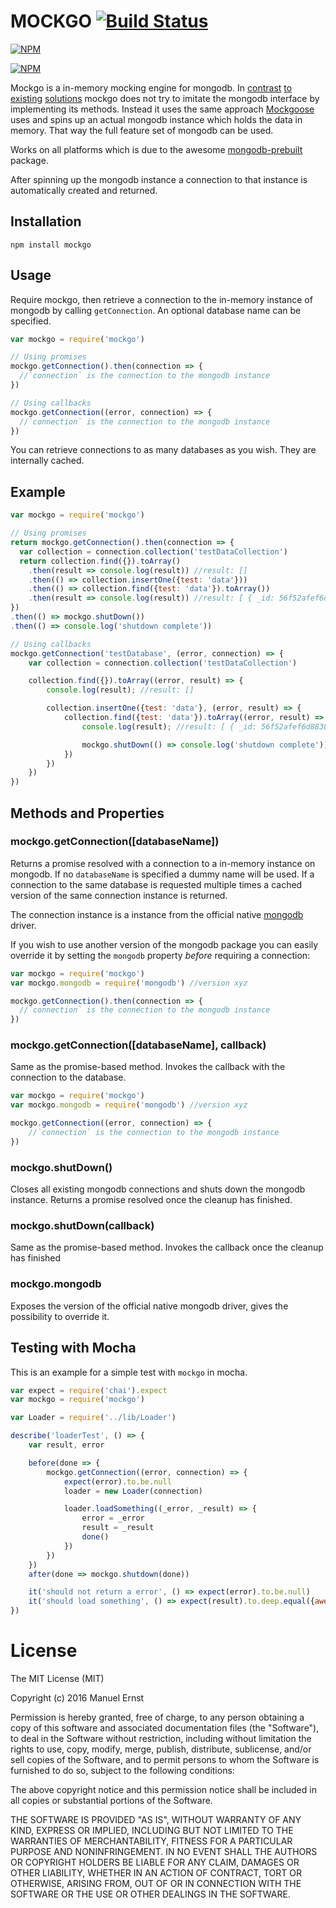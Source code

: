# MOCKGO [![Build Status](https://travis-ci.org/seriousManual/mockgo.png)](https://travis-ci.org/seriousManual/mockgo)

[![NPM](https://nodei.co/npm/mockgo.png)](https://nodei.co/npm/mockgo/)

[![NPM](https://nodei.co/npm-dl/mockgo.png?months=12)](https://nodei.co/npm/mockgo/)

Mockgo is a in-memory mocking engine for mongodb.
In [contrast](https://www.npmjs.com/package/mongo-mock-server) [to](https://www.npmjs.com/package/mock-mongo-db) [existing](https://www.npmjs.com/package/mongo-mock) [solutions](https://www.npmjs.com/package/mongodb-mock) mockgo does not try to imitate the mongodb interface by implementing its methods.
Instead it uses the same approach [Mockgoose](https://www.npmjs.com/package/mockgoose) uses and spins up an actual mongodb instance which holds the data in memory.
That way the full feature set of mongodb can be used.

Works on all platforms which is due to the awesome [mongodb-prebuilt](https://www.npmjs.com/package/mongodb-prebuilt) package.

After spinning up the mongodb instance a connection to that instance is automatically created and returned.

## Installation
````
npm install mockgo
````

## Usage
Require mockgo, then retrieve a connection to the in-memory instance of mongodb by calling `getConnection`.
An optional database name can be specified.

````javascript
var mockgo = require('mockgo')

// Using promises
mockgo.getConnection().then(connection => {
  //`connection` is the connection to the mongodb instance
})

// Using callbacks
mockgo.getConnection((error, connection) => {
  //`connection` is the connection to the mongodb instance
})
````

You can retrieve connections to as many databases as you wish.
They are internally cached.

## Example
````javascript
var mockgo = require('mockgo')

// Using promises
return mockgo.getConnection().then(connection => {
  var collection = connection.collection('testDataCollection')
  return collection.find({}).toArray()
    .then(result => console.log(result)) //result: []
    .then(() => collection.insertOne({test: 'data'}))
    .then(() => collection.find({test: 'data'}).toArray())
    .then(result => console.log(result)) //result: [ { _id: 56f52afef6d8838417df1688, test: 'data' } ]
})
.then(() => mockgo.shutDown())
.then(() => console.log('shutdown complete'))

// Using callbacks
mockgo.getConnection('testDatabase', (error, connection) => {
    var collection = connection.collection('testDataCollection')

    collection.find({}).toArray((error, result) => {
        console.log(result); //result: []

        collection.insertOne({test: 'data'}, (error, result) => {
            collection.find({test: 'data'}).toArray((error, result) => {
                console.log(result); //result: [ { _id: 56f52afef6d8838417df1688, test: 'data' } ]

                mockgo.shutDown(() => console.log('shutdown complete'))
            })
        })
    })
})
````

## Methods and Properties

### mockgo.getConnection([databaseName])
Returns a promise resolved with a connection to a in-memory instance on mongodb.
If no `databaseName` is specified a dummy name will be used.
If a connection to the same database is requested multiple times a cached version of the same connection instance is returned.

The connection instance is a instance from the official native [mongodb](https://www.npmjs.com/package/mongodb) driver.

If you wish to use another version of the mongodb package you can easily override it by setting the `mongodb` property *before* requiring a connection:

````javascript
var mockgo = require('mockgo')
var mockgo.mongodb = require('mongodb') //version xyz

mockgo.getConnection().then(connection => {
  //`connection` is the connection to the mongodb instance
})
````

### mockgo.getConnection([databaseName], callback)
Same as the promise-based method.
Invokes the callback with the connection to the database.

````javascript
var mockgo = require('mockgo')
var mockgo.mongodb = require('mongodb') //version xyz

mockgo.getConnection((error, connection) => {
    //`connection` is the connection to the mongodb instance
})
````

### mockgo.shutDown()
Closes all existing mongodb connections and shuts down the mongodb instance.
Returns a promise resolved once the cleanup has finished.

### mockgo.shutDown(callback)
Same as the promise-based method.
Invokes the callback once the cleanup has finished

### mockgo.mongodb
Exposes the version of the official native mongodb driver, gives the possibility to override it.

## Testing with Mocha

This is an example for a simple test with `mockgo` in mocha.

````javascript
var expect = require('chai').expect
var mockgo = require('mockgo')

var Loader = require('../lib/Loader')

describe('loaderTest', () => {
    var result, error

    before(done => {
        mockgo.getConnection((error, connection) => {
            expect(error).to.be.null
            loader = new Loader(connection)

            loader.loadSomething((_error, _result) => {
                error = _error
                result = _result
                done()
            })
        })
    })
    after(done => mockgo.shutdown(done))

    it('should not return a error', () => expect(error).to.be.null)
    it('should load something', () => expect(result).to.deep.equal({awesome: 'data'})
})

````


# License
The MIT License (MIT)

Copyright (c) 2016 Manuel Ernst

Permission is hereby granted, free of charge, to any person obtaining a copy of this software and associated documentation files (the "Software"), to deal in the Software without restriction, including without limitation the rights to use, copy, modify, merge, publish, distribute, sublicense, and/or sell copies of the Software, and to permit persons to whom the Software is furnished to do so, subject to the following conditions:

The above copyright notice and this permission notice shall be included in all copies or substantial portions of the Software.

THE SOFTWARE IS PROVIDED "AS IS", WITHOUT WARRANTY OF ANY KIND, EXPRESS OR IMPLIED, INCLUDING BUT NOT LIMITED TO THE WARRANTIES OF MERCHANTABILITY, FITNESS FOR A PARTICULAR PURPOSE AND NONINFRINGEMENT. IN NO EVENT SHALL THE AUTHORS OR COPYRIGHT HOLDERS BE LIABLE FOR ANY CLAIM, DAMAGES OR OTHER LIABILITY, WHETHER IN AN ACTION OF CONTRACT, TORT OR OTHERWISE, ARISING FROM, OUT OF OR IN CONNECTION WITH THE SOFTWARE OR THE USE OR OTHER DEALINGS IN THE SOFTWARE.
